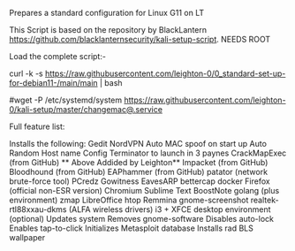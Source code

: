 
Prepares a standard configuration for Linux G11 on LT

This Script is based on the repository by BlackLantern https://github.com/blacklanternsecurity/kali-setup-script.
NEEDS ROOT

Load the complete script:-

curl -k -s https://raw.githubusercontent.com/leighton-0/0_standard-set-up-for-debian11-/main/main | bash

#wget -P /etc/systemd/system https://raw.githubusercontent.com/leighton-0/kali-setup/master/changemac@.service

Full feature list:

Installs the following:
    Gedit
    NordVPN
    Auto MAC spoof on start up
    Auto Random Host name 
    Config Terminator to launch in 3 paynes
    CrackMapExec (from GitHub)
   ** Above Addided by Leighton**
    Impacket (from GitHub)
    Bloodhound (from GitHub)
    EAPhammer (from GitHub)
    patator (network brute-force tool)
    PCredz
    Gowitness
    EavesARP
    bettercap
    docker
    Firefox (official non-ESR version)
    Chromium
    Sublime Text
    BoostNote
    golang (plus environment)
    zmap
    LibreOffice
    htop
    Remmina
    gnome-screenshot
    realtek-rtl88xxau-dkms (ALFA wireless drivers)
    i3 + XFCE desktop environment (optional)
Updates system
Removes gnome-software
Disables auto-lock
Enables tap-to-click
Initializes Metasploit database
Installs rad BLS wallpaper

